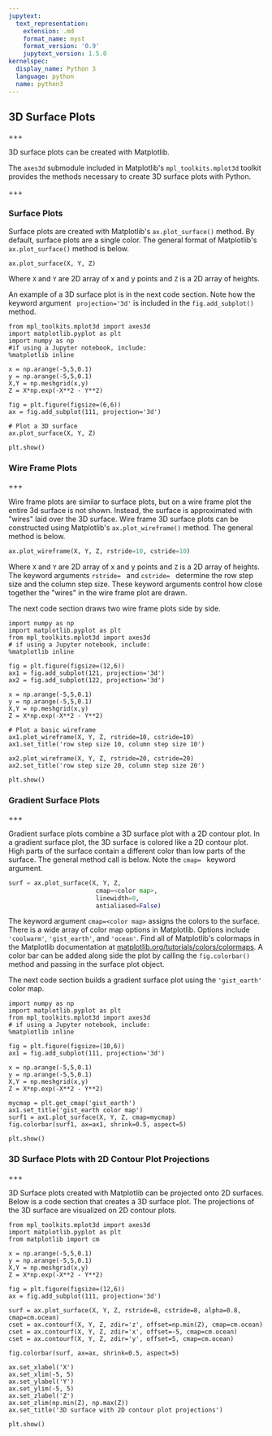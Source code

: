 ```yaml
---
jupytext:
  text_representation:
    extension: .md
    format_name: myst
    format_version: '0.9'
    jupytext_version: 1.5.0
kernelspec:
  display_name: Python 3
  language: python
  name: python3
---
```


## 3D Surface Plots

+++

3D surface plots can be created with Matplotlib.

The ```axes3d``` submodule included in Matplotlib's ```mpl_toolkits.mplot3d``` toolkit provides the methods necessary to create 3D surface plots with Python.

+++

### Surface Plots

Surface plots are created with Matplotlib's ```ax.plot_surface()``` method. By default, surface plots are a single color. The general format of Matplotlib's ```ax.plot_surface()``` method is below.

```python
ax.plot_surface(X, Y, Z)
```

Where ```X``` and ```Y``` are 2D array of x and y points and ```Z``` is a 2D array of heights.

An example of a 3D surface plot is in the next code section. Note how the keyword argument ``` projection='3d'``` is included in the ```fig.add_subplot()``` method. 

```{code-cell} ipython3
from mpl_toolkits.mplot3d import axes3d
import matplotlib.pyplot as plt
import numpy as np
#if using a Jupyter notebook, include:
%matplotlib inline

x = np.arange(-5,5,0.1)
y = np.arange(-5,5,0.1)
X,Y = np.meshgrid(x,y)
Z = X*np.exp(-X**2 - Y**2)

fig = plt.figure(figsize=(6,6))
ax = fig.add_subplot(111, projection='3d')

# Plot a 3D surface
ax.plot_surface(X, Y, Z)

plt.show()
```

### Wire Frame Plots

+++

Wire frame plots are similar to surface plots, but on a wire frame plot the entire 3d surface is not shown. Instead, the surface is approximated with "wires" laid over the 3D surface. Wire frame 3D surface plots can be constructed using Matplotlib's ```ax.plot_wireframe()``` method. The general method is below.

```python
ax.plot_wireframe(X, Y, Z, rstride=10, cstride=10)
```

Where ```X``` and ```Y``` are 2D array of x and y points and ```Z``` is a 2D array of heights. The keyword arguments ```rstride= ``` and ```cstride= ``` determine the row step size and the column step size. These keyword arguments control how close together the "wires" in the wire frame plot are drawn.

The next code section draws two wire frame plots side by side.

```{code-cell} ipython3
import numpy as np
import matplotlib.pyplot as plt
from mpl_toolkits.mplot3d import axes3d
# if using a Jupyter notebook, include:
%matplotlib inline

fig = plt.figure(figsize=(12,6))
ax1 = fig.add_subplot(121, projection='3d')
ax2 = fig.add_subplot(122, projection='3d')

x = np.arange(-5,5,0.1)
y = np.arange(-5,5,0.1)
X,Y = np.meshgrid(x,y)
Z = X*np.exp(-X**2 - Y**2)

# Plot a basic wireframe
ax1.plot_wireframe(X, Y, Z, rstride=10, cstride=10)
ax1.set_title('row step size 10, column step size 10')

ax2.plot_wireframe(X, Y, Z, rstride=20, cstride=20)
ax2.set_title('row step size 20, column step size 20')

plt.show()
```

### Gradient Surface Plots

+++

Gradient surface plots combine a 3D surface plot with a 2D contour plot. In a gradient surface plot, the 3D surface is colored like a 2D contour plot. High parts of the surface contain a different color than low parts of the surface. The general method call is below. Note the ```cmap= ``` keyword argument.

```python
surf = ax.plot_surface(X, Y, Z, 
                        cmap=<color map>,
                        linewidth=0,
                        antialiased=False)
```

The keyword argument ```cmap=<color map>``` assigns the colors to the surface. There is a wide array of color map options in Matplotlib. Options include ```'coolwarm'```, ```'gist_earth'```, and ```'ocean'```. Find all of Matplotlib's colormaps in the Matplotlib documentation at [matplotlib.org/tutorials/colors/colormaps](https://matplotlib.org/tutorials/colors/colormaps.html). A color bar can be added along side the plot by calling the ```fig.colorbar()``` method and passing in the surface plot object.

The next code section builds a gradient surface plot using the ```'gist_earth'``` color map. 

```{code-cell} ipython3
import numpy as np
import matplotlib.pyplot as plt
from mpl_toolkits.mplot3d import axes3d
# if using a Jupyter notebook, include:
%matplotlib inline

fig = plt.figure(figsize=(10,6))
ax1 = fig.add_subplot(111, projection='3d')

x = np.arange(-5,5,0.1)
y = np.arange(-5,5,0.1)
X,Y = np.meshgrid(x,y)
Z = X*np.exp(-X**2 - Y**2)

mycmap = plt.get_cmap('gist_earth')
ax1.set_title('gist_earth color map')
surf1 = ax1.plot_surface(X, Y, Z, cmap=mycmap)
fig.colorbar(surf1, ax=ax1, shrink=0.5, aspect=5)

plt.show()
```

### 3D Surface Plots with 2D Contour Plot Projections

+++

3D Surface plots created with Matplotlib can be projected onto 2D surfaces. Below is a code section that creates a 3D surface plot. The projections of the 3D surface are visualized on 2D contour plots.

```{code-cell} ipython3
from mpl_toolkits.mplot3d import axes3d
import matplotlib.pyplot as plt
from matplotlib import cm

x = np.arange(-5,5,0.1)
y = np.arange(-5,5,0.1)
X,Y = np.meshgrid(x,y)
Z = X*np.exp(-X**2 - Y**2)

fig = plt.figure(figsize=(12,6))
ax = fig.add_subplot(111, projection='3d')

surf = ax.plot_surface(X, Y, Z, rstride=8, cstride=8, alpha=0.8, cmap=cm.ocean)
cset = ax.contourf(X, Y, Z, zdir='z', offset=np.min(Z), cmap=cm.ocean)
cset = ax.contourf(X, Y, Z, zdir='x', offset=-5, cmap=cm.ocean)
cset = ax.contourf(X, Y, Z, zdir='y', offset=5, cmap=cm.ocean)

fig.colorbar(surf, ax=ax, shrink=0.5, aspect=5)

ax.set_xlabel('X')
ax.set_xlim(-5, 5)
ax.set_ylabel('Y')
ax.set_ylim(-5, 5)
ax.set_zlabel('Z')
ax.set_zlim(np.min(Z), np.max(Z))
ax.set_title('3D surface with 2D contour plot projections')

plt.show()
```

```{code-cell} ipython3

```
